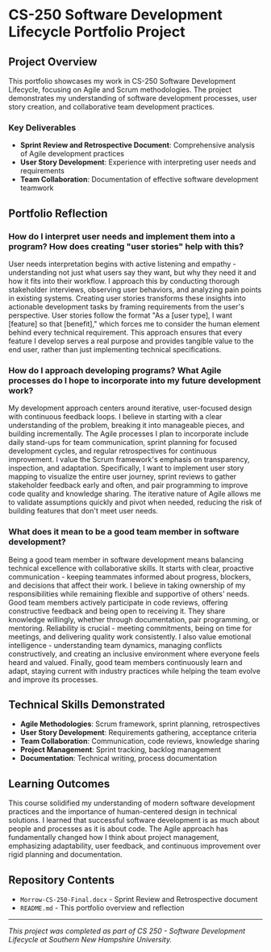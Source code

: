 # CS-250 Software Development Lifecycle Portfolio Project

## Project Overview

This portfolio showcases my work in CS-250 Software Development Lifecycle, focusing on Agile and Scrum methodologies. The project demonstrates my understanding of software development processes, user story creation, and collaborative team development practices.

### Key Deliverables
- **Sprint Review and Retrospective Document**: Comprehensive analysis of Agile development practices
- **User Story Development**: Experience with interpreting user needs and requirements
- **Team Collaboration**: Documentation of effective software development teamwork

## Portfolio Reflection

### How do I interpret user needs and implement them into a program? How does creating "user stories" help with this?

User needs interpretation begins with active listening and empathy - understanding not just what users say they want, but why they need it and how it fits into their workflow. I approach this by conducting thorough stakeholder interviews, observing user behaviors, and analyzing pain points in existing systems. Creating user stories transforms these insights into actionable development tasks by framing requirements from the user's perspective. User stories follow the format "As a [user type], I want [feature] so that [benefit]," which forces me to consider the human element behind every technical requirement. This approach ensures that every feature I develop serves a real purpose and provides tangible value to the end user, rather than just implementing technical specifications.

### How do I approach developing programs? What Agile processes do I hope to incorporate into my future development work?

My development approach centers around iterative, user-focused design with continuous feedback loops. I believe in starting with a clear understanding of the problem, breaking it into manageable pieces, and building incrementally. The Agile processes I plan to incorporate include daily stand-ups for team communication, sprint planning for focused development cycles, and regular retrospectives for continuous improvement. I value the Scrum framework's emphasis on transparency, inspection, and adaptation. Specifically, I want to implement user story mapping to visualize the entire user journey, sprint reviews to gather stakeholder feedback early and often, and pair programming to improve code quality and knowledge sharing. The iterative nature of Agile allows me to validate assumptions quickly and pivot when needed, reducing the risk of building features that don't meet user needs.

### What does it mean to be a good team member in software development?

Being a good team member in software development means balancing technical excellence with collaborative skills. It starts with clear, proactive communication - keeping teammates informed about progress, blockers, and decisions that affect their work. I believe in taking ownership of my responsibilities while remaining flexible and supportive of others' needs. Good team members actively participate in code reviews, offering constructive feedback and being open to receiving it. They share knowledge willingly, whether through documentation, pair programming, or mentoring. Reliability is crucial - meeting commitments, being on time for meetings, and delivering quality work consistently. I also value emotional intelligence - understanding team dynamics, managing conflicts constructively, and creating an inclusive environment where everyone feels heard and valued. Finally, good team members continuously learn and adapt, staying current with industry practices while helping the team evolve and improve its processes.

## Technical Skills Demonstrated

- **Agile Methodologies**: Scrum framework, sprint planning, retrospectives
- **User Story Development**: Requirements gathering, acceptance criteria
- **Team Collaboration**: Communication, code reviews, knowledge sharing
- **Project Management**: Sprint tracking, backlog management
- **Documentation**: Technical writing, process documentation

## Learning Outcomes

This course solidified my understanding of modern software development practices and the importance of human-centered design in technical solutions. I learned that successful software development is as much about people and processes as it is about code. The Agile approach has fundamentally changed how I think about project management, emphasizing adaptability, user feedback, and continuous improvement over rigid planning and documentation.

## Repository Contents

- `Morrow-CS-250-Final.docx` - Sprint Review and Retrospective document
- `README.md` - This portfolio overview and reflection

---

*This project was completed as part of CS 250 - Software Development Lifecycle at Southern New Hampshire University.*
